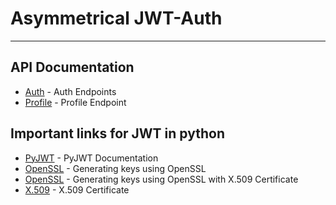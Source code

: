 # Asymmetrical JWT-Auth
---
## API Documentation
- [Auth](https://documenter.getpostman.com/view/18134360/UyxhmSQw) - Auth Endpoints
- [Profile](https://documenter.getpostman.com/view/18134360/UyxhmSQx) - Profile Endpoint

## Important links for JWT in python
- [PyJWT](https://pyjwt.readthedocs.io/en/latest/index.html) - PyJWT Documentation 
- [OpenSSL](https://developers.yubico.com/PIV/Guides/Generating_keys_using_OpenSSL.html) - Generating keys using OpenSSL
- [OpenSSL](https://stackoverflow.com/questions/10175812/how-to-generate-a-self-signed-ssl-certificate-using-openssl) - Generating keys using OpenSSL with X.509 Certificate
- [X.509](https://www.appviewx.com/education-center/what-is-x-509-standard/#:~:text=509%20Standard%3F-,X.,offline%20applications%2C%20like%20electronic%20signatures.) - X.509 Certificate  




